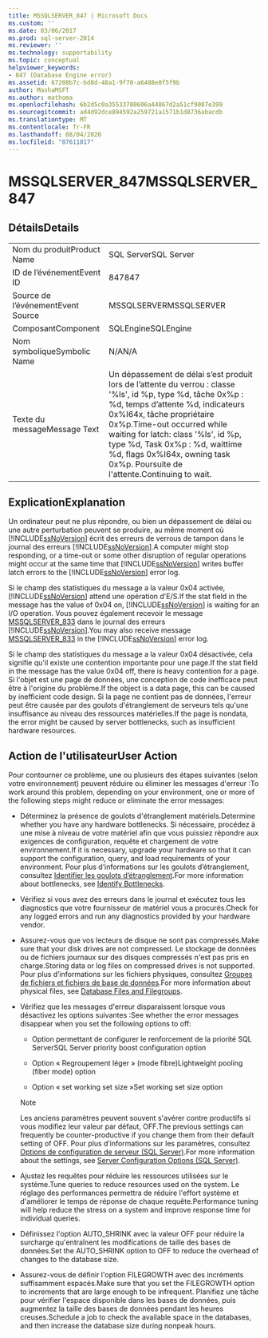 ```yaml
---
title: MSSQLSERVER_847 | Microsoft Docs
ms.custom: ''
ms.date: 03/06/2017
ms.prod: sql-server-2014
ms.reviewer: ''
ms.technology: supportability
ms.topic: conceptual
helpviewer_keywords:
- 847 (Database Engine error)
ms.assetid: 67208b7c-bd8d-48a1-9f70-a6488e0f5f9b
author: MashaMSFT
ms.author: mathoma
ms.openlocfilehash: 6b2d5c0a35533700606a44867d2a51cf9087e399
ms.sourcegitcommit: ad4d92dce894592a259721a1571b1d8736abacdb
ms.translationtype: MT
ms.contentlocale: fr-FR
ms.lasthandoff: 08/04/2020
ms.locfileid: "87611817"
---
```

# <a name="mssqlserver_847"></a><span data-ttu-id="d0f5b-102">MSSQLSERVER_847</span><span class="sxs-lookup"><span data-stu-id="d0f5b-102">MSSQLSERVER_847</span></span>
    
## <a name="details"></a><span data-ttu-id="d0f5b-103">Détails</span><span class="sxs-lookup"><span data-stu-id="d0f5b-103">Details</span></span>  
  
|||  
|-|-|  
|<span data-ttu-id="d0f5b-104">Nom du produit</span><span class="sxs-lookup"><span data-stu-id="d0f5b-104">Product Name</span></span>|<span data-ttu-id="d0f5b-105">SQL Server</span><span class="sxs-lookup"><span data-stu-id="d0f5b-105">SQL Server</span></span>|  
|<span data-ttu-id="d0f5b-106">ID de l’événement</span><span class="sxs-lookup"><span data-stu-id="d0f5b-106">Event ID</span></span>|<span data-ttu-id="d0f5b-107">847</span><span class="sxs-lookup"><span data-stu-id="d0f5b-107">847</span></span>|  
|<span data-ttu-id="d0f5b-108">Source de l’événement</span><span class="sxs-lookup"><span data-stu-id="d0f5b-108">Event Source</span></span>|<span data-ttu-id="d0f5b-109">MSSQLSERVER</span><span class="sxs-lookup"><span data-stu-id="d0f5b-109">MSSQLSERVER</span></span>|  
|<span data-ttu-id="d0f5b-110">Composant</span><span class="sxs-lookup"><span data-stu-id="d0f5b-110">Component</span></span>|<span data-ttu-id="d0f5b-111">SQLEngine</span><span class="sxs-lookup"><span data-stu-id="d0f5b-111">SQLEngine</span></span>|  
|<span data-ttu-id="d0f5b-112">Nom symbolique</span><span class="sxs-lookup"><span data-stu-id="d0f5b-112">Symbolic Name</span></span>|<span data-ttu-id="d0f5b-113">N/A</span><span class="sxs-lookup"><span data-stu-id="d0f5b-113">N/A</span></span>|  
|<span data-ttu-id="d0f5b-114">Texte du message</span><span class="sxs-lookup"><span data-stu-id="d0f5b-114">Message Text</span></span>|<span data-ttu-id="d0f5b-115">Un dépassement de délai s’est produit lors de l’attente du verrou : classe '%ls', id %p, type %d, tâche 0x%p : %d, temps d’attente %d, indicateurs 0x%I64x, tâche propriétaire 0x%p.</span><span class="sxs-lookup"><span data-stu-id="d0f5b-115">Time-out occurred while waiting for latch: class '%ls', id %p, type %d, Task 0x%p : %d, waittime %d, flags 0x%I64x, owning task 0x%p.</span></span> <span data-ttu-id="d0f5b-116">Poursuite de l'attente.</span><span class="sxs-lookup"><span data-stu-id="d0f5b-116">Continuing to wait.</span></span>|  
  
## <a name="explanation"></a><span data-ttu-id="d0f5b-117">Explication</span><span class="sxs-lookup"><span data-stu-id="d0f5b-117">Explanation</span></span>  
 <span data-ttu-id="d0f5b-118">Un ordinateur peut ne plus répondre, ou bien un dépassement de délai ou une autre perturbation peuvent se produire, au même moment où [!INCLUDE[ssNoVersion](../../includes/ssnoversion-md.md)] écrit des erreurs de verrous de tampon dans le journal des erreurs [!INCLUDE[ssNoVersion](../../includes/ssnoversion-md.md)].</span><span class="sxs-lookup"><span data-stu-id="d0f5b-118">A computer might stop responding, or a time-out or some other disruption of regular operations might occur at the same time that [!INCLUDE[ssNoVersion](../../includes/ssnoversion-md.md)] writes buffer latch errors to the [!INCLUDE[ssNoVersion](../../includes/ssnoversion-md.md)] error log.</span></span>  
  
 <span data-ttu-id="d0f5b-119">Si le champ des statistiques du message a la valeur 0x04 activée, [!INCLUDE[ssNoVersion](../../includes/ssnoversion-md.md)] attend une opération d'E/S.</span><span class="sxs-lookup"><span data-stu-id="d0f5b-119">If the stat field in the message has the value of 0x04 on, [!INCLUDE[ssNoVersion](../../includes/ssnoversion-md.md)] is waiting for an I/O operation.</span></span> <span data-ttu-id="d0f5b-120">Vous pouvez également recevoir le message [MSSQLSERVER_833](mssqlserver-833-database-engine-error.md) dans le journal des erreurs [!INCLUDE[ssNoVersion](../../includes/ssnoversion-md.md)].</span><span class="sxs-lookup"><span data-stu-id="d0f5b-120">You may also receive message [MSSQLSERVER_833](mssqlserver-833-database-engine-error.md) in the [!INCLUDE[ssNoVersion](../../includes/ssnoversion-md.md)] error log.</span></span>  
  
 <span data-ttu-id="d0f5b-121">Si le champ des statistiques du message a la valeur 0x04 désactivée, cela signifie qu'il existe une contention importante pour une page.</span><span class="sxs-lookup"><span data-stu-id="d0f5b-121">If the stat field in the message has the value 0x04 off, there is heavy contention for a page.</span></span> <span data-ttu-id="d0f5b-122">Si l'objet est une page de données, une conception de code inefficace peut être à l'origine du problème.</span><span class="sxs-lookup"><span data-stu-id="d0f5b-122">If the object is a data page, this can be caused by inefficient code design.</span></span> <span data-ttu-id="d0f5b-123">Si la page ne contient pas de données, l'erreur peut être causée par des goulots d'étranglement de serveurs tels qu'une insuffisance au niveau des ressources matérielles.</span><span class="sxs-lookup"><span data-stu-id="d0f5b-123">If the page is nondata, the error might be caused by server bottlenecks, such as insufficient hardware resources.</span></span>  
  
## <a name="user-action"></a><span data-ttu-id="d0f5b-124">Action de l'utilisateur</span><span class="sxs-lookup"><span data-stu-id="d0f5b-124">User Action</span></span>  
 <span data-ttu-id="d0f5b-125">Pour contourner ce problème, une ou plusieurs des étapes suivantes (selon votre environnement) peuvent réduire ou éliminer les messages d'erreur :</span><span class="sxs-lookup"><span data-stu-id="d0f5b-125">To work around this problem, depending on your environment, one or more of the following steps might reduce or eliminate the error messages:</span></span>  
  
-   <span data-ttu-id="d0f5b-126">Déterminez la présence de goulots d'étranglement matériels.</span><span class="sxs-lookup"><span data-stu-id="d0f5b-126">Determine whether you have any hardware bottlenecks.</span></span> <span data-ttu-id="d0f5b-127">Si nécessaire, procédez à une mise à niveau de votre matériel afin que vous puissiez répondre aux exigences de configuration, requête et chargement de votre environnement.</span><span class="sxs-lookup"><span data-stu-id="d0f5b-127">If it is necessary, upgrade your hardware so that it can support the configuration, query, and load requirements of your environment.</span></span> <span data-ttu-id="d0f5b-128">Pour plus d’informations sur les goulots d’étranglement, consultez [Identifier les goulots d’étranglement](../performance/identify-bottlenecks.md).</span><span class="sxs-lookup"><span data-stu-id="d0f5b-128">For more information about bottlenecks, see [Identify Bottlenecks](../performance/identify-bottlenecks.md).</span></span>  
  
-   <span data-ttu-id="d0f5b-129">Vérifiez si vous avez des erreurs dans le journal et exécutez tous les diagnostics que votre fournisseur de matériel vous a procurés.</span><span class="sxs-lookup"><span data-stu-id="d0f5b-129">Check for any logged errors and run any diagnostics provided by your hardware vendor.</span></span>  
  
-   <span data-ttu-id="d0f5b-130">Assurez-vous que vos lecteurs de disque ne sont pas compressés.</span><span class="sxs-lookup"><span data-stu-id="d0f5b-130">Make sure that your disk drives are not compressed.</span></span> <span data-ttu-id="d0f5b-131">Le stockage de données ou de fichiers journaux sur des disques compressés n'est pas pris en charge.</span><span class="sxs-lookup"><span data-stu-id="d0f5b-131">Storing data or log files on compressed drives is not supported.</span></span> <span data-ttu-id="d0f5b-132">Pour plus d’informations sur les fichiers physiques, consultez [Groupes de fichiers et fichiers de base de données](../databases/database-files-and-filegroups.md).</span><span class="sxs-lookup"><span data-stu-id="d0f5b-132">For more information about physical files, see [Database Files and Filegroups](../databases/database-files-and-filegroups.md).</span></span>  
  
-   <span data-ttu-id="d0f5b-133">Vérifiez que les messages d'erreur disparaissent lorsque vous désactivez les options suivantes :</span><span class="sxs-lookup"><span data-stu-id="d0f5b-133">See whether the error messages disappear when you set the following options to off:</span></span>  
  
    -   <span data-ttu-id="d0f5b-134">Option permettant de configurer le renforcement de la priorité SQL Server</span><span class="sxs-lookup"><span data-stu-id="d0f5b-134">SQL Server priority boost configuration option</span></span>  
  
    -   <span data-ttu-id="d0f5b-135">Option « Regroupement léger » (mode fibre)</span><span class="sxs-lookup"><span data-stu-id="d0f5b-135">Lightweight pooling (fiber mode) option</span></span>  
  
    -   <span data-ttu-id="d0f5b-136">Option « set working set size »</span><span class="sxs-lookup"><span data-stu-id="d0f5b-136">Set working set size option</span></span>  
  
    > [!NOTE]  
    >  <span data-ttu-id="d0f5b-137">Les anciens paramètres peuvent souvent s'avérer contre productifs si vous modifiez leur valeur par défaut, OFF.</span><span class="sxs-lookup"><span data-stu-id="d0f5b-137">The previous settings can frequently be counter-productive if you change them from their default setting of OFF.</span></span> <span data-ttu-id="d0f5b-138">Pour plus d’informations sur les paramètres, consultez [Options de configuration de serveur &#40;SQL Server&#41;](../../database-engine/configure-windows/server-configuration-options-sql-server.md).</span><span class="sxs-lookup"><span data-stu-id="d0f5b-138">For more information about the settings, see [Server Configuration Options &#40;SQL Server&#41;](../../database-engine/configure-windows/server-configuration-options-sql-server.md).</span></span>  
  
-   <span data-ttu-id="d0f5b-139">Ajustez les requêtes pour réduire les ressources utilisées sur le système.</span><span class="sxs-lookup"><span data-stu-id="d0f5b-139">Tune queries to reduce resources used on the system.</span></span> <span data-ttu-id="d0f5b-140">Le réglage des performances permettra de réduire l'effort système et d'améliorer le temps de réponse de chaque requête.</span><span class="sxs-lookup"><span data-stu-id="d0f5b-140">Performance tuning will help reduce the stress on a system and improve response time for individual queries.</span></span>  
  
-   <span data-ttu-id="d0f5b-141">Définissez l'option AUTO_SHRINK avec la valeur OFF pour réduire la surcharge qu'entraînent les modifications de taille des bases de données.</span><span class="sxs-lookup"><span data-stu-id="d0f5b-141">Set the AUTO_SHRINK option to OFF to reduce the overhead of changes to the database size.</span></span>  
  
-   <span data-ttu-id="d0f5b-142">Assurez-vous de définir l'option FILEGROWTH avec des incréments suffisamment espacés.</span><span class="sxs-lookup"><span data-stu-id="d0f5b-142">Make sure that you set the FILEGROWTH option to increments that are large enough to be infrequent.</span></span> <span data-ttu-id="d0f5b-143">Planifiez une tâche pour vérifier l'espace disponible dans les bases de données, puis augmentez la taille des bases de données pendant les heures creuses.</span><span class="sxs-lookup"><span data-stu-id="d0f5b-143">Schedule a job to check the available space in the databases, and then increase the database size during nonpeak hours.</span></span>  
  
  
